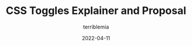 ---
author: terriblemia
coauthor: tabatkins
date: 2022-04-11
permalink: false
tags:
  - css
target_url: https://css.oddbird.net/toggles/explainer/
title: CSS Toggles Explainer and Proposal
---